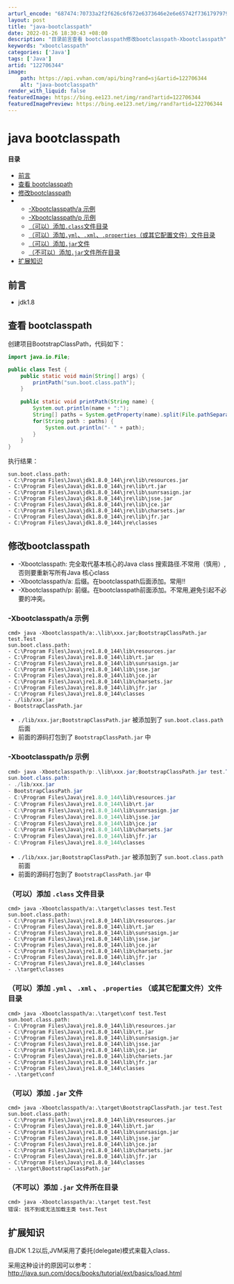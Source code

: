 ```yaml
---
arturl_encode: "687474:70733a2f2f626c6f672e6373646e2e6e65742f73617979792f:61727469636c652f64657461696c732f313232373036333434"
layout: post
title: "java-bootclasspath"
date: 2022-01-26 18:30:43 +08:00
description: "目录前言查看 bootclasspath修改bootclasspath-Xbootclasspath"
keywords: "xbootclasspath"
categories: ['Java']
tags: ['Java']
artid: "122706344"
image:
    path: https://api.vvhan.com/api/bing?rand=sj&artid=122706344
    alt: "java-bootclasspath"
render_with_liquid: false
featuredImage: https://bing.ee123.net/img/rand?artid=122706344
featuredImagePreview: https://bing.ee123.net/img/rand?artid=122706344
---
```


# java bootclasspath

#### 目录

* [前言](#_1)
* [查看 bootclasspath](#_bootclasspath_4)
* [修改bootclasspath](#bootclasspath_36)
* + [-Xbootclasspath/a 示例](#Xbootclasspatha__42)
  + [-Xbootclasspath/p 示例](#Xbootclasspathp__59)
  + [（可以）添加`.class`文件目录](#class_77)
  + [（可以）添加`.yml`、`.xml`、`.properties`（或其它配置文件）文件目录](#ymlxmlproperties_91)
  + [（可以）添加`.jar`文件](#jar_105)
  + [（不可以）添加`.jar`文件所在目录](#jar_119)
* [扩展知识](#_125)

## 前言

* jdk1.8

## 查看 bootclasspath

创建项目BootstrapClassPath，代码如下：

```java
import java.io.File;

public class Test {
	public static void main(String[] args) {
		printPath("sun.boot.class.path");
	}
	
	public static void printPath(String name) {
		System.out.println(name + ":");
		String[] paths = System.getProperty(name).split(File.pathSeparator);
		for(String path : paths) {
			System.out.println("- " + path);
		}
	}
}

```

执行结果：

```
sun.boot.class.path:
- C:\Program Files\Java\jdk1.8.0_144\jre\lib\resources.jar
- C:\Program Files\Java\jdk1.8.0_144\jre\lib\rt.jar
- C:\Program Files\Java\jdk1.8.0_144\jre\lib\sunrsasign.jar
- C:\Program Files\Java\jdk1.8.0_144\jre\lib\jsse.jar
- C:\Program Files\Java\jdk1.8.0_144\jre\lib\jce.jar
- C:\Program Files\Java\jdk1.8.0_144\jre\lib\charsets.jar
- C:\Program Files\Java\jdk1.8.0_144\jre\lib\jfr.jar
- C:\Program Files\Java\jdk1.8.0_144\jre\classes

```

## 修改bootclasspath

* -Xbootclasspath: 完全取代基本核心的Java class 搜索路径.不常用（慎用）,否则要重新写所有Java 核心class
* -Xbootclasspath/a: 后缀。在bootclasspath后面添加。常用!!
* -Xbootclasspath/p: 前缀。在bootclasspath前面添加。不常用,避免引起不必要的冲突。

### -Xbootclasspath/a 示例

```
cmd> java -Xbootclasspath/a:.\lib\xxx.jar;BootstrapClassPath.jar test.Test
sun.boot.class.path:
- C:\Program Files\Java\jre1.8.0_144\lib\resources.jar
- C:\Program Files\Java\jre1.8.0_144\lib\rt.jar
- C:\Program Files\Java\jre1.8.0_144\lib\sunrsasign.jar
- C:\Program Files\Java\jre1.8.0_144\lib\jsse.jar
- C:\Program Files\Java\jre1.8.0_144\lib\jce.jar
- C:\Program Files\Java\jre1.8.0_144\lib\charsets.jar
- C:\Program Files\Java\jre1.8.0_144\lib\jfr.jar
- C:\Program Files\Java\jre1.8.0_144\classes
- ./lib/xxx.jar
- BootstrapClassPath.jar

```

* .
  `/lib/xxx.jar;BootstrapClassPath.jar`
  被添加到了
  `sun.boot.class.path`
  后面
* 前面的源码打包到了
  `BootstrapClassPath.jar`
  中

### -Xbootclasspath/p 示例

```java
cmd> java -Xbootclasspath/p:.\lib\xxx.jar;BootstrapClassPath.jar test.Test
sun.boot.class.path:
- ./lib/xxx.jar
- BootstrapClassPath.jar
- C:\Program Files\Java\jre1.8.0_144\lib\resources.jar
- C:\Program Files\Java\jre1.8.0_144\lib\rt.jar
- C:\Program Files\Java\jre1.8.0_144\lib\sunrsasign.jar
- C:\Program Files\Java\jre1.8.0_144\lib\jsse.jar
- C:\Program Files\Java\jre1.8.0_144\lib\jce.jar
- C:\Program Files\Java\jre1.8.0_144\lib\charsets.jar
- C:\Program Files\Java\jre1.8.0_144\lib\jfr.jar
- C:\Program Files\Java\jre1.8.0_144\classes

```

* .
  `/lib/xxx.jar;BootstrapClassPath.jar`
  被添加到了
  `sun.boot.class.path`
  前面
* 前面的源码打包到了
  `BootstrapClassPath.jar`
  中

### （可以）添加 `.class` 文件目录

```
cmd> java -Xbootclasspath/a:.\target\classes test.Test
sun.boot.class.path:
- C:\Program Files\Java\jre1.8.0_144\lib\resources.jar
- C:\Program Files\Java\jre1.8.0_144\lib\rt.jar
- C:\Program Files\Java\jre1.8.0_144\lib\sunrsasign.jar
- C:\Program Files\Java\jre1.8.0_144\lib\jsse.jar
- C:\Program Files\Java\jre1.8.0_144\lib\jce.jar
- C:\Program Files\Java\jre1.8.0_144\lib\charsets.jar
- C:\Program Files\Java\jre1.8.0_144\lib\jfr.jar
- C:\Program Files\Java\jre1.8.0_144\classes
- .\target\classes

```

### （可以）添加 `.yml` 、 `.xml` 、 `.properties` （或其它配置文件）文件目录

```
cmd> java -Xbootclasspath/a:.\target\conf test.Test
sun.boot.class.path:
- C:\Program Files\Java\jre1.8.0_144\lib\resources.jar
- C:\Program Files\Java\jre1.8.0_144\lib\rt.jar
- C:\Program Files\Java\jre1.8.0_144\lib\sunrsasign.jar
- C:\Program Files\Java\jre1.8.0_144\lib\jsse.jar
- C:\Program Files\Java\jre1.8.0_144\lib\jce.jar
- C:\Program Files\Java\jre1.8.0_144\lib\charsets.jar
- C:\Program Files\Java\jre1.8.0_144\lib\jfr.jar
- C:\Program Files\Java\jre1.8.0_144\classes
- .\target\conf

```

### （可以）添加 `.jar` 文件

```
cmd> java -Xbootclasspath/a:.\target\BootstrapClassPath.jar test.Test
sun.boot.class.path:
- C:\Program Files\Java\jre1.8.0_144\lib\resources.jar
- C:\Program Files\Java\jre1.8.0_144\lib\rt.jar
- C:\Program Files\Java\jre1.8.0_144\lib\sunrsasign.jar
- C:\Program Files\Java\jre1.8.0_144\lib\jsse.jar
- C:\Program Files\Java\jre1.8.0_144\lib\jce.jar
- C:\Program Files\Java\jre1.8.0_144\lib\charsets.jar
- C:\Program Files\Java\jre1.8.0_144\lib\jfr.jar
- C:\Program Files\Java\jre1.8.0_144\classes
- .\target\BootstrapClassPath.jar

```

### （不可以）添加 `.jar` 文件所在目录

```
cmd> java -Xbootclasspath/a:.\target test.Test
错误: 找不到或无法加载主类 test.Test

```

## 扩展知识

自JDK 1.2以后,JVM采用了委托(delegate)模式来载入class．
  
采用这种设计的原因可以参考： http://java.sun.com/docs/books/tutorial/ext/basics/load.html